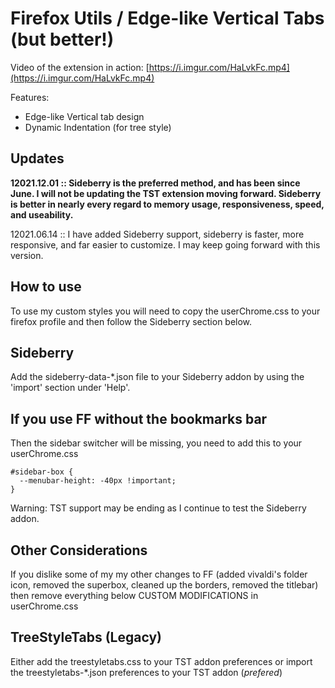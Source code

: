 # Firefox Utils / Edge-like Vertical Tabs (but better!)

Video of the extension in action: [https://i.imgur.com/HaLvkFc.mp4](https://i.imgur.com/HaLvkFc.mp4)

Features: 
  - Edge-like Vertical tab design 
  - Dynamic Indentation (for tree style)

## Updates

**12021.12.01 :: Sideberry is the preferred method, and has been since June. I will not be updating the TST extension moving forward. Sideberry is better in nearly every regard to memory usage, responsiveness, speed, and useability.**

12021.06.14 :: I have added Sideberry support, sideberry is faster, more responsive, and far easier to customize. I may keep going forward with this version. 

## How to use

To use my custom styles you will need to copy the userChrome.css to your firefox profile and then follow the Sideberry section below.

## Sideberry

Add the sideberry-data-*.json file to your Sideberry addon by using the 'import' section under 'Help'. 

## If you use FF without the bookmarks bar

Then the sidebar switcher will be missing, you need to add this to your userChrome.css

```
#sidebar-box {
  --menubar-height: -40px !important;
}
```

Warning: TST support may be ending as I continue to test the Sideberry addon. 

## Other Considerations

If you dislike some of my my other changes to FF (added vivaldi's folder icon, removed the superbox, cleaned up the borders, removed the titlebar) then remove everything below CUSTOM MODIFICATIONS in userChrome.css


## TreeStyleTabs (Legacy)

Either add the treestyletabs.css to your TST addon preferences or import the treestyletabs-\*.json preferences to your TST addon (_prefered_)
